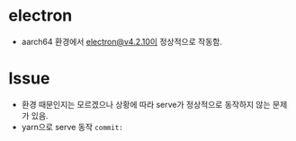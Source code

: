 # electron
 - aarch64 환경에서 electron@v4.2.10이 정상적으로 작동함.

# Issue
 - 환경 때문인지는 모르겠으나 상황에 따라 serve가 정상적으로 동작하지 않는 문제가 있음.
 - yarn으로 serve 동작 `commit:`
